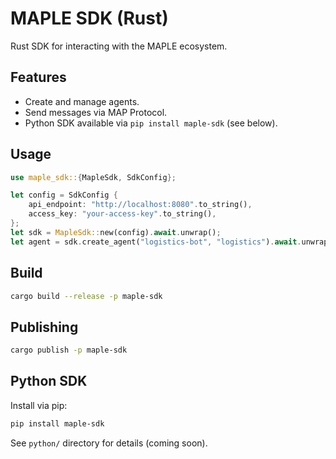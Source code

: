 # MAPLE SDK (Rust)

Rust SDK for interacting with the MAPLE ecosystem.

## Features
- Create and manage agents.
- Send messages via MAP Protocol.
- Python SDK available via `pip install maple-sdk` (see below).

## Usage
```rust
use maple_sdk::{MapleSdk, SdkConfig};

let config = SdkConfig {
    api_endpoint: "http://localhost:8080".to_string(),
    access_key: "your-access-key".to_string(),
};
let sdk = MapleSdk::new(config).await.unwrap();
let agent = sdk.create_agent("logistics-bot", "logistics").await.unwrap();
```

## Build
```bash
cargo build --release -p maple-sdk
```

## Publishing
```bash
cargo publish -p maple-sdk
```

## Python SDK
Install via pip:
```bash
pip install maple-sdk
```
See `python/` directory for details (coming soon).
```